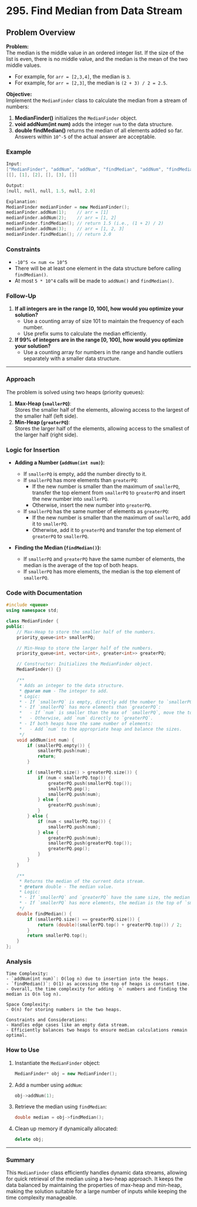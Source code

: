 # 295. Find Median from Data Stream

## Problem Overview

**Problem:**  
The median is the middle value in an ordered integer list. If the size of the list is even, there is no middle value, and the median is the mean of the two middle values.

- For example, for `arr = [2,3,4]`, the median is `3`.
- For example, for `arr = [2,3]`, the median is `(2 + 3) / 2 = 2.5`.

**Objective:**  
Implement the `MedianFinder` class to calculate the median from a stream of numbers:

1. **MedianFinder()** initializes the `MedianFinder` object.
2. **void addNum(int num)** adds the integer `num` to the data structure.
3. **double findMedian()** returns the median of all elements added so far. Answers within `10^-5` of the actual answer are acceptable.

### Example

```cpp
Input:
["MedianFinder", "addNum", "addNum", "findMedian", "addNum", "findMedian"]
[[], [1], [2], [], [3], []]

Output:
[null, null, null, 1.5, null, 2.0]

Explanation:
MedianFinder medianFinder = new MedianFinder();
medianFinder.addNum(1);    // arr = [1]
medianFinder.addNum(2);    // arr = [1, 2]
medianFinder.findMedian(); // return 1.5 (i.e., (1 + 2) / 2)
medianFinder.addNum(3);    // arr = [1, 2, 3]
medianFinder.findMedian(); // return 2.0
```

### Constraints

- `-10^5 <= num <= 10^5`
- There will be at least one element in the data structure before calling `findMedian()`.
- At most `5 * 10^4` calls will be made to `addNum()` and `findMedian()`.

### Follow-Up

1. **If all integers are in the range [0, 100], how would you optimize your solution?**
   - Use a counting array of size 101 to maintain the frequency of each number.
   - Use prefix sums to calculate the median efficiently.
2. **If 99% of integers are in the range [0, 100], how would you optimize your solution?**
   - Use a counting array for numbers in the range and handle outliers separately with a smaller data structure.

---

### Approach

The problem is solved using two heaps (priority queues):

1. **Max-Heap (`smallerPQ`)**:  
   Stores the smaller half of the elements, allowing access to the largest of the smaller half (left side).
2. **Min-Heap (`greaterPQ`)**:  
   Stores the larger half of the elements, allowing access to the smallest of the larger half (right side).

### Logic for Insertion

- **Adding a Number (`addNum(int num)`):**

  - If `smallerPQ` is empty, add the number directly to it.
  - If `smallerPQ` has more elements than `greaterPQ`:
    - If the new number is smaller than the maximum of `smallerPQ`, transfer the top element from `smallerPQ` to `greaterPQ` and insert the new number into `smallerPQ`.
    - Otherwise, insert the new number into `greaterPQ`.
  - If `smallerPQ` has the same number of elements as `greaterPQ`:
    - If the new number is smaller than the maximum of `smallerPQ`, add it to `smallerPQ`.
    - Otherwise, add it to `greaterPQ` and transfer the top element of `greaterPQ` to `smallerPQ`.

- **Finding the Median (`findMedian()`):**
  - If `smallerPQ` and `greaterPQ` have the same number of elements, the median is the average of the top of both heaps.
  - If `smallerPQ` has more elements, the median is the top element of `smallerPQ`.

### Code with Documentation

```cpp
#include <queue>
using namespace std;

class MedianFinder {
public:
    // Max-Heap to store the smaller half of the numbers.
    priority_queue<int> smallerPQ;

    // Min-Heap to store the larger half of the numbers.
    priority_queue<int, vector<int>, greater<int>> greaterPQ;

    // Constructor: Initializes the MedianFinder object.
    MedianFinder() {}

    /**
     * Adds an integer to the data structure.
     * @param num - The integer to add.
     * Logic:
     * - If `smallerPQ` is empty, directly add the number to `smallerPQ`.
     * - If `smallerPQ` has more elements than `greaterPQ`:
     *   - If `num` is smaller than the max of `smallerPQ`, move the top of `smallerPQ` to `greaterPQ` and insert `num` into `smallerPQ`.
     *   - Otherwise, add `num` directly to `greaterPQ`.
     * - If both heaps have the same number of elements:
     *   - Add `num` to the appropriate heap and balance the sizes.
     */
    void addNum(int num) {
        if (smallerPQ.empty()) {
            smallerPQ.push(num);
            return;
        }

        if (smallerPQ.size() > greaterPQ.size()) {
            if (num < smallerPQ.top()) {
                greaterPQ.push(smallerPQ.top());
                smallerPQ.pop();
                smallerPQ.push(num);
            } else {
                greaterPQ.push(num);
            }
        } else {
            if (num < smallerPQ.top()) {
                smallerPQ.push(num);
            } else {
                greaterPQ.push(num);
                smallerPQ.push(greaterPQ.top());
                greaterPQ.pop();
            }
        }
    }

    /**
     * Returns the median of the current data stream.
     * @return double - The median value.
     * Logic:
     * - If `smallerPQ` and `greaterPQ` have the same size, the median is the average of the tops.
     * - If `smallerPQ` has more elements, the median is the top of `smallerPQ`.
     */
    double findMedian() {
        if (smallerPQ.size() == greaterPQ.size()) {
            return (double)(smallerPQ.top() + greaterPQ.top()) / 2;
        }
        return smallerPQ.top();
    }
};
```

### Analysis

```plaintext
Time Complexity:
- `addNum(int num)`: O(log n) due to insertion into the heaps.
- `findMedian()`: O(1) as accessing the top of heaps is constant time.
- Overall, the time complexity for adding `n` numbers and finding the median is O(n log n).

Space Complexity:
- O(n) for storing numbers in the two heaps.

Constraints and Considerations:
- Handles edge cases like an empty data stream.
- Efficiently balances two heaps to ensure median calculations remain optimal.
```

### How to Use

1. Instantiate the `MedianFinder` object:

   ```cpp
   MedianFinder* obj = new MedianFinder();
   ```

2. Add a number using `addNum`:

   ```cpp
   obj->addNum(1);
   ```

3. Retrieve the median using `findMedian`:

   ```cpp
   double median = obj->findMedian();
   ```

4. Clean up memory if dynamically allocated:

   ```cpp
   delete obj;
   ```

---

### Summary

This `MedianFinder` class efficiently handles dynamic data streams, allowing for quick retrieval of the median using a two-heap approach. It keeps the data balanced by maintaining the properties of max-heap and min-heap, making the solution suitable for a large number of inputs while keeping the time complexity manageable.
